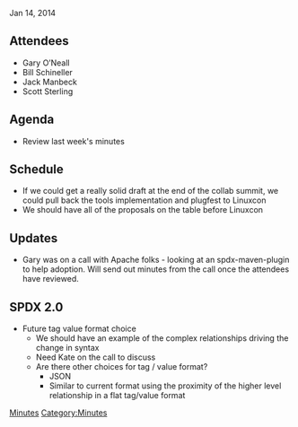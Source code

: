 Jan 14, 2014

## Attendees

  - Gary O’Neall
  - Bill Schineller
  - Jack Manbeck
  - Scott Sterling

## Agenda

  - Review last week's minutes

## Schedule

  - If we could get a really solid draft at the end of the collab
    summit, we could pull back the tools implementation and plugfest to
    Linuxcon
  - We should have all of the proposals on the table before Linuxcon

## Updates

  - Gary was on a call with Apache folks - looking at an
    spdx-maven-plugin to help adoption. Will send out minutes from the
    call once the attendees have reviewed.

## SPDX 2.0

  - Future tag value format choice
      - We should have an example of the complex relationships driving
        the change in syntax
      - Need Kate on the call to discuss
      - Are there other choices for tag / value format?
          - JSON
          - Similar to current format using the proximity of the higher
            level relationship in a flat tag/value format

[Minutes](Category:Technical "wikilink")
[Category:Minutes](Category:Minutes "wikilink")
